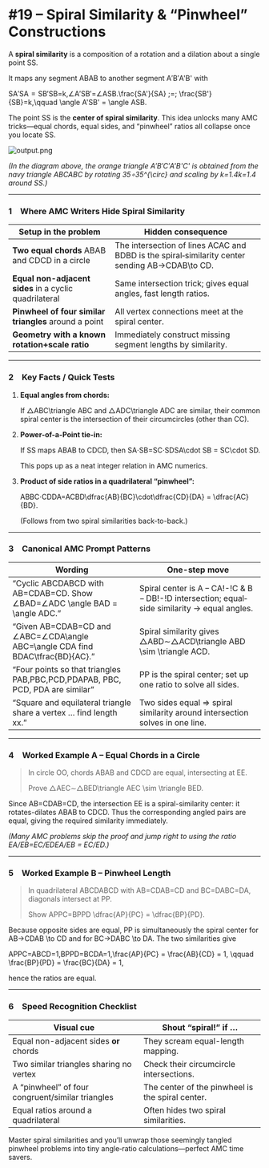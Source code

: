 # #19 – Spiral Similarity & “Pinwheel” Constructions

A **spiral similarity** is a composition of a rotation and a dilation about a single point SS.

It maps any segment ABAB to another segment A′B′A'B' with

SA′SA  =  SB′SB=k,∠A′SB′=∠ASB.\frac{SA'}{SA} \;=\; \frac{SB'}{SB}=k,\qquad
\angle A'SB' = \angle ASB.

The point SS is the **center of spiral similarity**.  This idea unlocks many AMC tricks—equal chords, equal sides, and “pinwheel” ratios all collapse once you locate SS.

![output.png](#19%20%E2%80%93%20Spiral%20Similarity%20&%20%E2%80%9CPinwheel%E2%80%9D%20Constructions%20228936cc22148055ae0df053441ee5fa/output.png)

*(In the diagram above, the orange triangle A′B′C′A'B'C' is obtained from the navy triangle ABCABC by rotating 35∘35^{\circ} and scaling by k=1.4k=1.4 around SS.)*

---

### 1 Where AMC Writers Hide Spiral Similarity

| Setup in the problem | Hidden consequence |
| --- | --- |
| **Two equal chords** ABAB and CDCD in a circle | The intersection of lines ACAC and BDBD is the spiral‐similarity center sending AB→CDAB\to CD. |
| **Equal non-adjacent sides** in a cyclic quadrilateral | Same intersection trick; gives equal angles, fast length ratios. |
| **Pinwheel of four similar triangles** around a point | All vertex connections meet at the spiral center. |
| **Geometry with a known rotation+scale ratio** | Immediately construct missing segment lengths by similarity. |

---

### 2 Key Facts / Quick Tests

1. **Equal angles from chords:**
    
    If △ABC\triangle ABC and △ADC\triangle ADC are similar, their common spiral center is the intersection of their circumcircles (other than CC).
    
2. **Power-of-a-Point tie-in:**
    
    If SS maps ABAB to CDCD, then SA⋅SB=SC⋅SDSA\cdot SB = SC\cdot SD.
    
    This pops up as a neat integer relation in AMC numerics.
    
3. **Product of side ratios in a quadrilateral “pinwheel”:**
    
    ABBC⋅CDDA=ACBD\dfrac{AB}{BC}\cdot\dfrac{CD}{DA} = \dfrac{AC}{BD}.
    
    (Follows from two spiral similarities back-to-back.)
    

---

### 3 Canonical AMC Prompt Patterns

| Wording | One-step move |
| --- | --- |
| “Cyclic ABCDABCD with AB=CDAB=CD.  Show ∠BAD=∠ADC \angle BAD = \angle ADC.” | Spiral center is A ⁣− ⁣CA\!-\!C & B ⁣− ⁣DB\!-\!D intersection; equal‐side similarity → equal angles. |
| “Given AB=CDAB=CD and ∠ABC=∠CDA\angle ABC=\angle CDA find BDAC\tfrac{BD}{AC}.” | Spiral similarity gives △ABD∼△ACD\triangle ABD \sim \triangle ACD. |
| “Four points so that triangles PAB,PBC,PCD,PDAPAB, PBC, PCD, PDA are similar” | PP is the spiral center; set up one ratio to solve all sides. |
| “Square and equilateral triangle share a vertex … find length xx.” | Two sides equal ⇒ spiral similarity around intersection solves in one line. |

---

### 4 Worked Example A – Equal Chords in a Circle

> In circle OO, chords ABAB and CDCD are equal, intersecting at EE.
> 
> 
> Prove △AEC∼△BED\triangle AEC \sim \triangle BED.
> 

Since AB=CDAB=CD, the intersection EE is a spiral-similarity center: it rotates-dilates ABAB to CDCD.  Thus the corresponding angled pairs are equal, giving the required similarity immediately.

*(Many AMC problems skip the proof and jump right to using the ratio EA/EB=EC/EDEA/EB = EC/ED.)*

---

### 5 Worked Example B – Pinwheel Length

> In quadrilateral ABCDABCD with AB=CDAB=CD and BC=DABC=DA, diagonals intersect at PP.
> 
> 
> Show APPC=BPPD \dfrac{AP}{PC} = \dfrac{BP}{PD}.
> 

Because opposite sides are equal, PP is simultaneously the spiral center for AB→CDAB \to CD and for BC→DABC \to DA.  The two similarities give

APPC=ABCD=1,BPPD=BCDA=1,\frac{AP}{PC} = \frac{AB}{CD} = 1, \qquad
\frac{BP}{PD} = \frac{BC}{DA} = 1,

hence the ratios are equal.

---

### 6 Speed Recognition Checklist

| Visual cue | Shout “spiral!” if … |
| --- | --- |
| Equal non-adjacent sides **or** chords | They scream equal-length mapping. |
| Two similar triangles sharing no vertex | Check their circumcircle intersections. |
| A “pinwheel” of four congruent/similar triangles | The center of the pinwheel is the spiral center. |
| Equal ratios around a quadrilateral | Often hides two spiral similarities. |

Master spiral similarities and you’ll unwrap those seemingly tangled pinwheel problems into tiny angle‐ratio calculations—perfect AMC time savers.